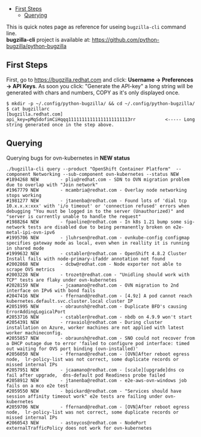 
- [First Steps](#first-steps)
  * [Querying](#querying)

This is quick notes page as reference for useing `bugzilla-cli` command line.  
**bugzilla-cli** project is available at: https://github.com/python-bugzilla/python-bugzilla

## First Steps
First, go to https://bugzilla.redhat.com and click: **Username -> Preferences -> API Keys**. As soon you click: "Generate the API-key" a long string will be generated with chars and numbers, COPY as it's only displayed once.

```
$ mkdir -p ~/.config/python-bugzilla/ && cd ~/.config/python-bugzilla/ 
$ cat bugzillarc
[bugzilla.redhat.com]
api_key=pMqSdofimCiHqqq11111111111111111111113rr           <----- Long string generated once in the step above.
```

## Querying
Querying bugs for ovn-kubernetes in **NEW status**
```
./bugzilla-cli query --product "OpenShift Container Platform"  --component Networking --sub-component ovn-kubernetes --status NEW
#1894268 NEW        - pliu@redhat.com - SDN to OVN migration problem due to overlap with "Join network"
#1967779 NEW        - mcambria@redhat.com - Overlay node networking stops working
#1981277 NEW        - jtanenba@redhat.com - Found lots of 'dial tcp 10.x.x.x:xxx' with 'i/o timeout' or 'connection refused' errors when debugging "You must be logged in to the server (Unauthorized)" and "server is currently unable to handle the request"
#1988264 NEW        - fpaoline@redhat.com - In k8s 1.21 bump some sig-network tests are disabled due to being permanently broken on e2e-metal-ipi-ovn-ipv6
#1995706 NEW        - jluhrsen@redhat.com - ovnkube-config configmap specifies gateway mode as local, even when in reallity it is running in shared mode
#1999632 NEW        - cstabler@redhat.com - OpenShift 4.8.2 Cluster Install fails with node-primary-ifaddr annotation not found
#2002868 NEW        - dcbw@redhat.com - Node exporter not able to scrape OVS metrics
#2003228 NEW        - trozet@redhat.com - "Unidling should work with TCP" tests are flaky under ovn-kubernetes
#2028159 NEW        - jcaamano@redhat.com - OVN migration to 2nd interface on IPv6 with bond fails
#2047416 NEW        - ffernand@redhat.com - [4.9z] A pod cannot reach kubernetes.default.svc.cluster.local cluster IP
#2051995 NEW        - obraunsh@redhat.com - Duplicate BFD's causing ErrorAddingLogicalPort
#2053716 NEW        - cstabler@redhat.com - nbdb on 4.9.9 won't start
#2054391 NEW        - rravaiol@redhat.com - During cluster installation on Azure, worker machines are not applied with latest worker machineconfig.
#2055857 NEW        - obraunsh@redhat.com - SNO could not recover from a DHCP outage due to error 'failed to configure pod interface: timed out waiting for OVS port binding (ovn-installed)'
#2056050 NEW        - ffernand@redhat.com - [OVN]After reboot egress node,  lr-policy-list was not correct, some duplicate records or missed internal IPs
#2057951 NEW        - jcaamano@redhat.com - [scale][upgrade]dns co fail after upgrade,  dns-default pod Readiness probe failed
#2058912 NEW        - jtanenba@redhat.com - e2e-aws-ovn-windows job fails on a mco e2e test
#2059550 NEW        - bpickard@redhat.com - "Services should have session affinity timeout work" e2e tests are failing under ovn-kubernetes
#2059706 NEW        - ffernand@redhat.com - [OVN]After reboot egress node,  lr-policy-list was not correct, some duplicate records or missed internal IPs
#2060543 NEW        - astoycos@redhat.com - NodePort externalTrafficPolicy does not work for ovn-kubernetes
```
